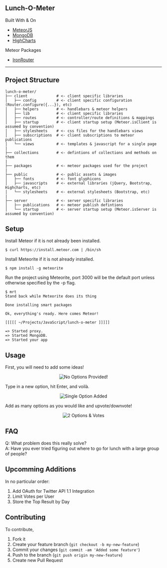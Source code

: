 ## Lunch-O-Meter

Built With & On
* [MeteorJS](https://www.meteor.com)
* [MongoDB](http://www.mongodb.org)
* [HighCharts](http://www.highcharts.com/)

Meteor Packages
* [IronRouter](https://atmospherejs.com/package/iron-router)

***

## Project Structure

```
lunch-o-meter/
├── client             # <- client specific libraries
│   ├── config         # <- client specific configuration (Router.configure({...}), etc)
│   ├── helpers        # <- handlebars & meteor helpers
│   ├── lib            # <- client specific libraries
│   ├── routes         # <- controller/route definitions & mappings
│   ├── startup        # <- client startup setup (Meteor.isClient is assumed by convention)
│   ├── stylesheets    # <- css files for the handlebars views
│   ├── subscriptions  # <- client subscriptions to meteor publications
│   └── views          # <- templates & javascript for a single page
|
├── collections        # <- defintions of collections and methods on them
|
├── packages           # <- meteor packages used for the project
|
├── public             # <- public assets & images
│   ├── fonts          # <- font glyphicons
│   ├── javascripts    # <- external libraries (jQuery, Bootstrap, Highcharts, etc)
│   └── stylesheets    # <- external stylesheets (Bootstrap, etc)
|
├── server             # <- server specific libraries
│   ├── publications   # <- meteor publish defintions
│   └── startup        # <- server startup setup (Meteor.isServer is assumed by convention)

```

## Setup

Install Meteor if it is not already been installed.

```
$ curl https://install.meteor.com | /bin/sh
```

Install Meteorite if it is not already installed.
```
$ npm install -g meteorite
```

Run the project using Meteorite, port 3000 will be the default port unless otherwise specified by the -p flag.
```
$ mrt
Stand back while Meteorite does its thing

Done installing smart packages

Ok, everything's ready. Here comes Meteor!

[[[[[ ~/Projects/JavaScript/lunch-o-meter ]]]]]

=> Started proxy.
=> Started MongoDB.
=> Started your app
```
## Usage

First, you will need to add some ideas!
<p align="center">
<img align="center" src="https://raw.githubusercontent.com/chrismagnacca/lunch-o-meter/master/README/no-options-input.png" alt="No Options Provided!">
</p>

Type in a new option, hit Enter, and voilà.
<p align="center">
<img align="center" src="https://raw.githubusercontent.com/chrismagnacca/lunch-o-meter/master/README/1-option-added.png" alt="Single Option Added">
</p>

Add as many options as you would like and upvote/downvote!
<p align="center">
<img align="center" src="https://raw.githubusercontent.com/chrismagnacca/lunch-o-meter/master/README/1-lunch-option-voted.png" alt="2 Options & Votes">
</p>

## FAQ

Q: What problem does this really solve?
<br>
A: Have you ever tried figuring out where to go for lunch with a large group of people?

## Upcomming Additions
In no particular order:

1. Add OAuth for Twitter API 1.1 Integration
2. Limit Votes per User
3. Store the Top Result by Day


## Contributing
To contribute, 

1. Fork it
2. Create your feature branch (`git checkout -b my-new-feature`)
3. Commit your changes (`git commit -am 'Added some feature'`)
4. Push to the branch (`git push origin my-new-feature`)
5. Create new Pull Request

